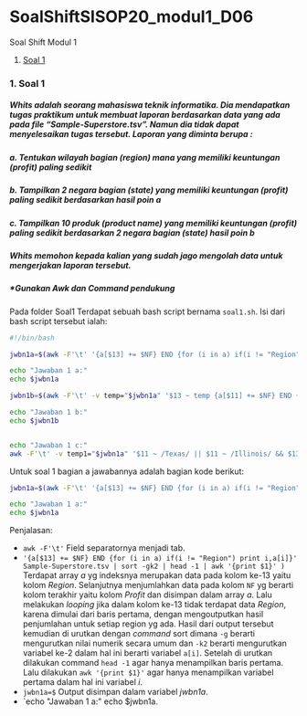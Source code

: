 # SoalShiftSISOP20_modul1_D06

Soal Shift Modul 1
1. [Soal 1](#1-soal-1)


### 1. Soal 1
##### Whits adalah seorang mahasiswa teknik informatika. Dia mendapatkan tugas praktikum untuk membuat laporan berdasarkan data yang ada pada file “Sample-Superstore.tsv”. Namun dia tidak dapat menyelesaikan tugas tersebut. Laporan yang diminta berupa :
##### a. Tentukan wilayah bagian (region) mana yang memiliki keuntungan (profit) paling sedikit
##### b. Tampilkan 2 negara bagian (state) yang memiliki keuntungan (profit) paling sedikit berdasarkan hasil poin a
##### c. Tampilkan 10 produk (product name) yang memiliki keuntungan (profit) paling sedikit berdasarkan 2 negara bagian (state) hasil poin b
##### Whits memohon kepada kalian yang sudah jago mengolah data untuk mengerjakan laporan tersebut.
##### *Gunakan Awk dan Command pendukung

Pada folder Soal1 Terdapat sebuah bash script bernama `soal1.sh`. Isi dari bash script tersebut ialah:

```sh
#!/bin/bash

jwbn1a=$(awk -F'\t' '{a[$13] += $NF} END {for (i in a) if(i != "Region") print i,a[i]}' Sample-Superstore.tsv | sort -gk2 | head -1 | awk '{print $1}' )

echo "Jawaban 1 a:"
echo $jwbn1a

jwbn1b=$(awk -F'\t' -v temp="$jwbn1a" '$13 ~ temp {a[$11] += $NF} END {for (i in a) if(i != "Region") print a[i],i}' Sample-Superstore.tsv | sort -gk1 | head -2 | awk '{print $2}' )

echo "Jawaban 1 b:"
echo $jwbn1b


echo "Jawaban 1 c:"
awk -F'\t' -v temp1="$jwbn1a" '$11 ~ /Texas/ || $11 ~ /Illinois/ && $13 ~ temp1 {a[$17] += $NF} END {for (i in a) if(i != "Region") print a[i],i}' Sample-Superstore.tsv | sort -gk1 | head
```
Untuk soal 1 bagian a jawabannya adalah bagian kode berikut:
```sh
jwbn1a=$(awk -F'\t' '{a[$13] += $NF} END {for (i in a) if(i != "Region") print i,a[i]}' Sample-Superstore.tsv | sort -gk2 | head -1 | awk '{print $1}' )

echo "Jawaban 1 a:"
echo $jwbn1a
```

Penjalasan:
+ `awk -F'\t'` Field separatornya menjadi tab.
+ `'{a[$13] += $NF} END {for (i in a) if(i != "Region") print i,a[i]}' Sample-Superstore.tsv | sort -gk2 | head -1 | awk '{print $1}' )` Terdapat array *a* yg indeksnya merupakan data pada kolom ke-13 yaitu kolom *Region*. Selanjutnya menjumlahkan data pada kolom `NF` yg berarti kolom terakhir yaitu kolom *Profit* dan disimpan dalam array *a*. Lalu melakukan *looping* jika dalam kolom ke-13 tidak terdapat data *Region*, karena dimulai dari baris pertama, dengan mengoutputkan hasil penjumlahan untuk setiap region yg ada. Hasil dari output tersebut kemudian di urutkan dengan *command* sort dimana `-g` berarti mengurutkan nilai numerik secara umum dan `-k2` berarti mengurutkan variabel ke-2 dalam hal ini berarti variabel `a[i]`. Setelah di urutkan dilakukan command `head -1` agar hanya menampilkan baris pertama. Lalu dilakukan `awk '{print $1}'` agar hanya menampilkan variabel pertama dalam hal ini variabel *i*.
+ `jwbn1a=$` Output disimpan dalam variabel *jwbn1a*.
+ `echo "Jawaban 1 a:" echo $jwbn1a.
